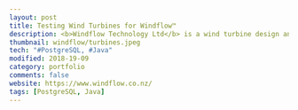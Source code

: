 ```yaml
---
layout: post
title: Testing Wind Turbines for Windflow™
description: <b>Windflow Technology Ltd</b> is a wind turbine design and manufacturing company that provides an innovative two-bladed design that copes with strong, turbulent and high-shear winds.<br><br>I contracted with electrical and mechanical engineers at <b>Holmes Consulting</b> in New Zealand to analyze terrabyte-sized datasets to verify the turbines' power efficiency and structural performance. 
thumbnail: windflow/turbines.jpeg
tech: "#PostgreSQL, #Java"
modified: 2018-19-09
category: portfolio
comments: false
website: https://www.windflow.co.nz/
tags: [PostgreSQL, Java]
---
```



